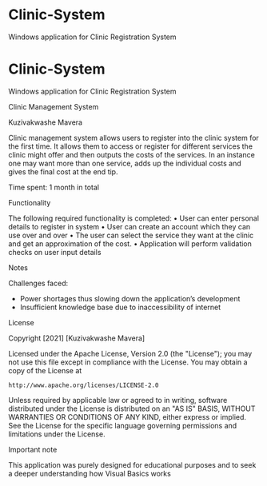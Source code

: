 # Clinic-System
Windows application for Clinic Registration System


# Clinic-System
Windows application for Clinic Registration System


Clinic Management System

Kuzivakwashe Mavera

Clinic management system allows users to register into the clinic system for the first time. It allows them to access or register for different services the clinic might offer and then outputs the costs of the services. In an instance one may want more than one service, adds up the individual costs and gives the final cost at the end tip.

Time spent: 1 month in total

Functionality

The following required functionality is completed:
•	 User can enter personal details to register in system
•	 User can create an account which they can use over and over
•	 The user can select the service they want at the clinic and get an approximation of the cost.
•	Application will perform validation checks on user input details

Notes

Challenges faced:
-	Power shortages thus slowing down the application’s development
-	Insufficient knowledge base due to inaccessibility of internet


License

Copyright [2021] [Kuzivakwashe Mavera]

Licensed under the Apache License, Version 2.0 (the "License");
you may not use this file except in compliance with the License.
You may obtain a copy of the License at

    http://www.apache.org/licenses/LICENSE-2.0

Unless required by applicable law or agreed to in writing, software
distributed under the License is distributed on an "AS IS" BASIS,
WITHOUT WARRANTIES OR CONDITIONS OF ANY KIND, either express or implied.
See the License for the specific language governing permissions and
limitations under the License.

Important note

This application was purely designed for educational purposes and to seek a deeper understanding how Visual Basics works



